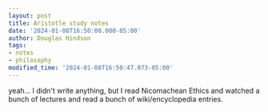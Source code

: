 ```yaml
---
layout: post
title: Aristotle study notes
date: '2024-01-08T16:50:00.000-05:00'
author: Douglas Hindson
tags:
- notes
- philosophy
modified_time: '2024-01-08T16:50:47.073-05:00'
---
```

yeah... I didn't write anything, but I read Nicomachean Ethics and watched a bunch of lectures and read a bunch of wiki/encyclopedia entries.